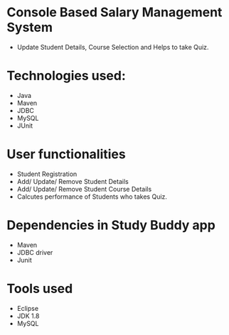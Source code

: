 # Console Based Salary Management System
- Update Student Details, Course Selection and Helps to take Quiz.
# Technologies used:
- Java
- Maven
- JDBC
- MySQL
- JUnit

# User functionalities
- Student Registration
- Add/ Update/ Remove Student Details
- Add/ Update/ Remove Student Course Details
- Calcutes performance of Students who takes Quiz.

# Dependencies in Study Buddy app
- Maven
- JDBC driver
- Junit
# Tools used
- Eclipse
- JDK 1.8
- MySQL
